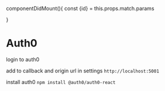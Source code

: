 componentDidMount(){
    const {id} = this.props.match.params

<!-- send a get request/axios with id as parameter -->
<!-- Set the response result to component state -->

}

<!-- trigger event by clicking on edit btn or by clicking on the name of the  -->




# Auth0
login to auth0

add to callback and origin url in settings
`http://localhost:5001`

install auth0
`npm install @auth0/auth0-react`